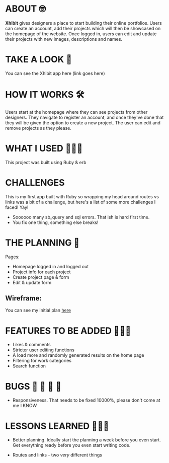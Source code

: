 # ABOUT 🤓

**Xhibit** gives designers a place to start building their online portfolios. Users can create an account, add their projects which will then be showcased on the homepage of the website. Once logged in, users can edit and update their projects with new images, descriptions and names. 



# TAKE A LOOK 👀

You can see the Xhibit app here (link goes here)



# HOW IT WORKS 🛠

Users start at the homepage where they can see projects from other designers. They navigate to register an account, and once they've done that they will be given the option to create a new project. The user can edit and remove projects as they please.



# WHAT I USED 👩🏻‍💻

This project was built using Ruby & erb



# CHALLENGES
This is my first app built with Ruby so wrapping my head around routes vs links was a bit of a challenge, but here's a list of some more challenges I faced! Yay!

- Soooooo many sb_query and sql errors. That ish is hard first time. 
- You fix one thing, something else breaks! 



# THE PLANNING 📝

Pages: 

- Homepage logged in and logged out
- Project info for each project 
- Create project page & form 
- Edit & update form 



## Wireframe: 
You can see my initial plan [here](https://imgur.com/O9Rbod0) 



# FEATURES TO BE ADDED 🤦🏻‍♀️

- Likes & comments
- Stricter user editing functions 
- A load more and randomly generated results on the home page 
- Filtering for work categories
- Search function



# BUGS 🦟 🦗 🦟 🦗

- Responsiveness. That needs to be fixed 10000%, please don't come at me I KNOW



# LESSONS LEARNED 👩🏻‍🏫

- Better planning. Ideally start the planning a week before you even start. Get everything ready before you even start writing code. 

- Routes and links - two *very* different things 
